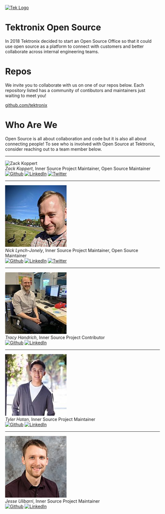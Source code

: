[![Tek Logo](https://tektronix.github.io/media/tek-logoFull.png)](https://www.tek.com)
# Tektronix Open Source

In 2018 Tektronix decided to start an Open Source Office so that it could use open source as a platform to connect with customers and better collaborate across internal engineering teams.

# Repos
We invite you to collaborate with us on one of our repos below. Each repository listed has a community of contibutors and maintainers just waiting to meet you!

[github.com/tektronix](https://github.com/tektronix)

# Who Are We

Open Source is all about collaboration and code but it is also all about connecting people! To see who is involved with Open Source at Tektronix, consider reaching out to a team member below.

----

![Zack Koppert](https://en.gravatar.com/userimage/19250342/8fbd1a13e33a53a414e75458aaba483d.jpg?size=200)  
*Zack Koppert*, Inner Source Project Maintainer, Open Source Maintainer  
[![Github](https://img.shields.io/badge/github-zkoppert-&?labelColor=006281&colorB=3E434A&logo=github)](https://github.com/zkoppert/) [![LinkedIn](https://img.shields.io/badge/LinkedIn-&?labelColor=006281&colorB=3E434A&logo=linkedin)](https://www.linkedin.com/in/zack-koppert/) [![Twitter](https://img.shields.io/badge/twitter-ZacheryK89-&?labelColor=006281&colorB=3E434A&logo=twitter)](https://twitter.com/ZacheryK89)

----

![Nick Lynch-Jonely](./media/nicklynchjonely.jpg)  
*Nick Lynch-Jonely*, Inner Source Project Maintainer, Open Source Maintainer  
[![Github](https://img.shields.io/badge/github-nlynchjo-&?labelColor=006281&colorB=3E434A&logo=github)](https://github.com/nlynchjo/) [![LinkedIn](https://img.shields.io/badge/LinkedIn-&?labelColor=006281&colorB=3E434A&logo=linkedin)](https://www.linkedin.com/in/nick-lynch-jonely-059399b/) [![Twitter](https://img.shields.io/badge/twitter-nicknotbender-&?labelColor=006281&colorB=3E434A&logo=twitter)](https://twitter.com/nicknotbender)

----

![Tracy Handrich](./media/tracyhandrich.jpg)  
*Tracy Handrich*, Inner Source Project Contributor  
[![Github](https://img.shields.io/badge/github-tracyinspace-&?labelColor=006281&colorB=3E434A&logo=github)](https://github.com/tracyinspace/) [![LinkedIn](https://img.shields.io/badge/LinkedIn-&?labelColor=006281&colorB=3E434A&logo=linkedin)](https://www.linkedin.com/in/tracy-handrich-606240173/) 

----

![Tyler Hotan](./media/tylerhotan.jpg)  
*Tyler Hotan*, Inner Source Project Maintainer  
[![Github](https://img.shields.io/badge/github-tylerhotan-&?labelColor=006281&colorB=3E434A&logo=github)](https://github.com/tylerhotan/) [![LinkedIn](https://img.shields.io/badge/LinkedIn-&?labelColor=006281&colorB=3E434A&logo=linkedin)](https://www.linkedin.com/in/tylerhotan/) 

----

![Jesse Ulibarri](./media/jesseulibarri.jpg)  
*Jesse Ulibarri*, Inner Source Project Maintainer  
[![Github](https://img.shields.io/badge/github-ulibarje-&?labelColor=006281&colorB=3E434A&logo=github)](https://github.com/ulibarje/) [![LinkedIn](https://img.shields.io/badge/LinkedIn-&?labelColor=006281&colorB=3E434A&logo=linkedin)](https://www.linkedin.com/in/jesse-ulibarri/) 

